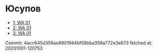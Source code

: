 # Юсупов
- [1: WA 01](1.md)
- [2: WA 01](2.md)
- [3: WA 01](3.md)

Commit: 4acc645d359ae8901944bf58bba358a772e3e673
 fetched at: 20201001-120753
